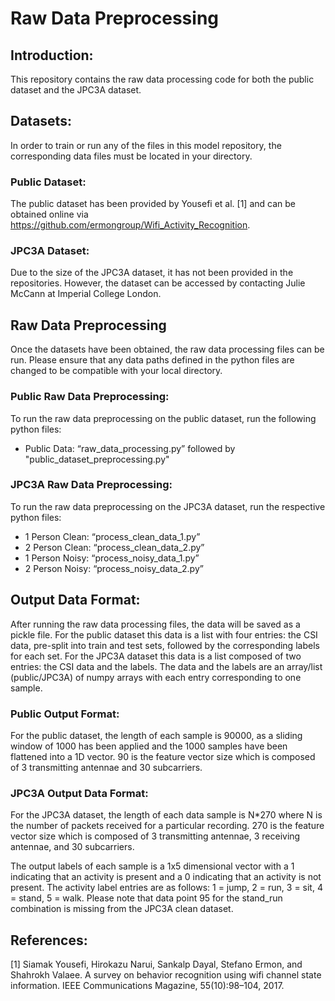 # Raw Data Preprocessing

## Introduction: 
This repository contains the raw data processing code for both the public dataset and the JPC3A dataset. 

## Datasets:
In order to train or run any of the files in this model repository, the corresponding data files must be located in your directory. 
 
### Public Dataset:
The public dataset has been provided by Yousefi et al. [1] and can be obtained online via https://github.com/ermongroup/Wifi_Activity_Recognition. 
 
### JPC3A Dataset:
Due to the size of the JPC3A dataset, it has not been provided in the repositories. However, the dataset can be accessed by contacting Julie McCann at Imperial College London. 

## Raw Data Preprocessing
Once the datasets have been obtained, the raw data processing files can be run. Please ensure that any data paths defined in the python files are changed to be compatible with your local directory. 
 
### Public Raw Data Preprocessing:
To run the raw data preprocessing on the public dataset, run the following python files:
* Public Data: “raw_data_processing.py” followed by "public_dataset_preprocessing.py"
 
### JPC3A Raw Data Preprocessing:
To run the raw data preprocessing on the JPC3A dataset, run the respective python files:
* 1 Person Clean: “process_clean_data_1.py”
* 2 Person Clean: “process_clean_data_2.py”
* 1 Person Noisy: “process_noisy_data_1.py”
* 2 Person Noisy: “process_noisy_data_2.py”

## Output Data Format: 
After running the raw data processing files, the data will be saved as a pickle file. For the public dataset this data is a list with four entries: the CSI data, pre-split into train and test sets, followed by the corresponding labels for each set. For the JPC3A dataset this data is a list composed of two entries: the CSI data and the labels. The data and the labels are an array/list (public/JPC3A) of numpy arrays with each entry corresponding to one sample. 

### Public Output Format:
For the public dataset, the length of each sample is 90000, as a sliding window of 1000 has been applied and the 1000 samples have been flattened into a 1D vector. 90 is the feature vector size which is composed of 3 transmitting antennae and 30 subcarriers. 

### JPC3A Output Data Format:
For the JPC3A dataset, the length of each data sample is N*270 where N is the number of packets received for a particular recording. 270 is the feature vector size which is composed of 3 transmitting antennae, 3 receiving antennae, and 30 subcarriers. 

The output labels of each sample is a 1x5 dimensional vector with a 1 indicating that an activity is present and a 0 indicating that an activity is not present. The activity label entries are as follows: 1 = jump, 2 = run, 3 = sit, 4 = stand, 5 = walk. Please note that data point 95 for the stand_run combination is missing from the JPC3A clean dataset.

## References:
[1] Siamak Yousefi, Hirokazu Narui, Sankalp Dayal, Stefano Ermon, and Shahrokh Valaee. A survey on behavior recognition using wifi channel state information. IEEE Communications Magazine, 55(10):98–104, 2017.
